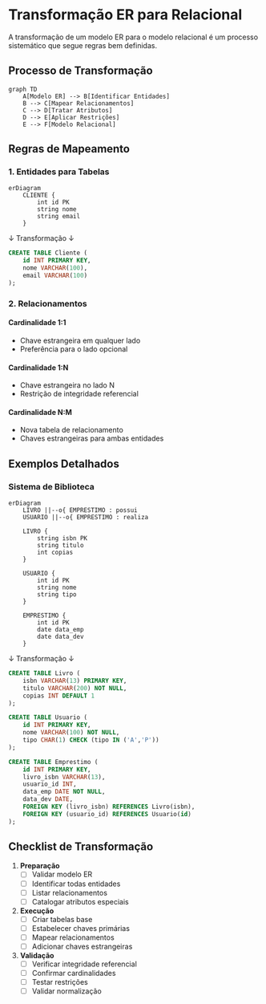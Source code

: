 # Transformação ER para Relacional

A transformação de um modelo ER para o modelo relacional é um processo sistemático que segue regras bem definidas.

## Processo de Transformação

```mermaid
graph TD
    A[Modelo ER] --> B[Identificar Entidades]
    B --> C[Mapear Relacionamentos]
    C --> D[Tratar Atributos]
    D --> E[Aplicar Restrições]
    E --> F[Modelo Relacional]
```

## Regras de Mapeamento

### 1. Entidades para Tabelas

```mermaid
erDiagram
    CLIENTE {
        int id PK
        string nome
        string email
    }
```
↓ Transformação ↓
```sql
CREATE TABLE Cliente (
    id INT PRIMARY KEY,
    nome VARCHAR(100),
    email VARCHAR(100)
);
```

### 2. Relacionamentos

#### Cardinalidade 1:1
- Chave estrangeira em qualquer lado
- Preferência para o lado opcional

#### Cardinalidade 1:N
- Chave estrangeira no lado N
- Restrição de integridade referencial

#### Cardinalidade N:M
- Nova tabela de relacionamento
- Chaves estrangeiras para ambas entidades

## Exemplos Detalhados

### Sistema de Biblioteca

```mermaid
erDiagram
    LIVRO ||--o{ EMPRESTIMO : possui
    USUARIO ||--o{ EMPRESTIMO : realiza
    
    LIVRO {
        string isbn PK
        string titulo
        int copias
    }
    
    USUARIO {
        int id PK
        string nome
        string tipo
    }
    
    EMPRESTIMO {
        int id PK
        date data_emp
        date data_dev
    }
```

↓ Transformação ↓

```sql
CREATE TABLE Livro (
    isbn VARCHAR(13) PRIMARY KEY,
    titulo VARCHAR(200) NOT NULL,
    copias INT DEFAULT 1
);

CREATE TABLE Usuario (
    id INT PRIMARY KEY,
    nome VARCHAR(100) NOT NULL,
    tipo CHAR(1) CHECK (tipo IN ('A','P'))
);

CREATE TABLE Emprestimo (
    id INT PRIMARY KEY,
    livro_isbn VARCHAR(13),
    usuario_id INT,
    data_emp DATE NOT NULL,
    data_dev DATE,
    FOREIGN KEY (livro_isbn) REFERENCES Livro(isbn),
    FOREIGN KEY (usuario_id) REFERENCES Usuario(id)
);
```

## Checklist de Transformação

1. **Preparação**
   - [ ] Validar modelo ER
   - [ ] Identificar todas entidades
   - [ ] Listar relacionamentos
   - [ ] Catalogar atributos especiais

2. **Execução**
   - [ ] Criar tabelas base
   - [ ] Estabelecer chaves primárias
   - [ ] Mapear relacionamentos
   - [ ] Adicionar chaves estrangeiras

3. **Validação**
   - [ ] Verificar integridade referencial
   - [ ] Confirmar cardinalidades
   - [ ] Testar restrições
   - [ ] Validar normalização